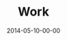 ---
layout: message
category: message
series: "The New Man"
title: "Work"
date: 2014-05-10-00-00
message_id: 863
audio: "http://s3.amazonaws.com/crossroads-media/messages/audio/thenewman_03.mp3"
audio-duration: ":"
description: "Kirk Perry talks about the new man and work."
video: "http://s3.amazonaws.com/crossroads-media/messages/video/thenewman_03.mp4"
video-duration: ":"
video-image: "http://s3.amazonaws.com/crossroads-media/images/thenewman_03.jpg"
program: "http://s3.amazonaws.com/crossroads-media/documents/05_10-11_14Program_LO.pdf"
explicit: false
---